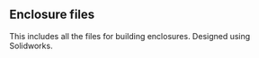 ## Enclosure files

This includes all the files for building enclosures. Designed using Solidworks.
